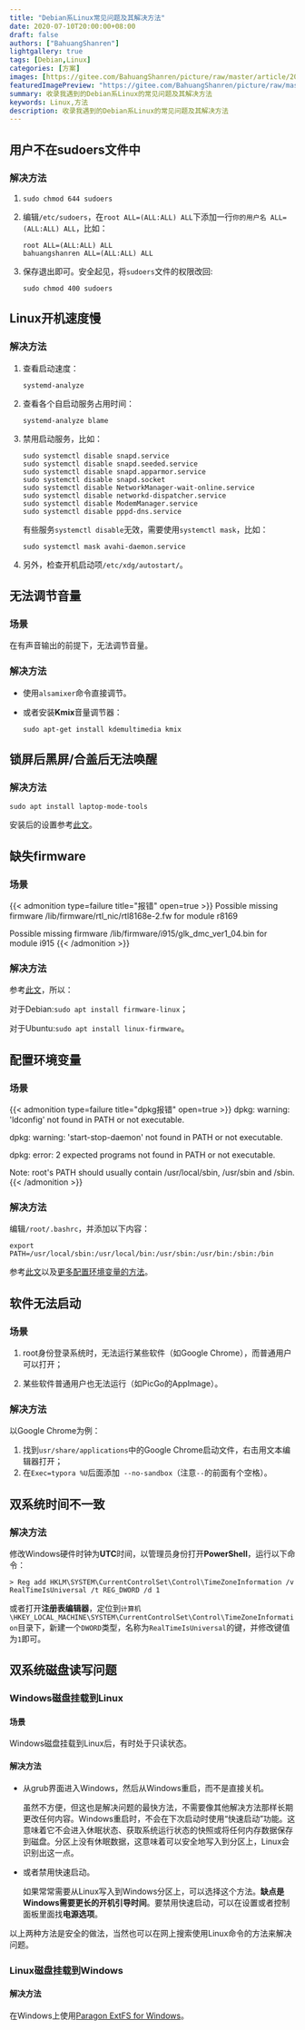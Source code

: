 ```yaml
---
title: "Debian系Linux常见问题及其解决方法"
date: 2020-07-10T20:00:00+08:00
draft: false
authors: ["BahuangShanren"]
lightgallery: true
tags: [Debian,Linux]
categories: [方案]
images: [https://gitee.com/BahuangShanren/picture/raw/master/article/2020-4/featuredImagePreview.svg]
featuredImagePreview: "https://gitee.com/BahuangShanren/picture/raw/master/article/2020-4/featuredImagePreview.svg"
summary: 收录我遇到的Debian系Linux的常见问题及其解决方法
keywords: Linux,方法
description: 收录我遇到的Debian系Linux的常见问题及其解决方法
---
```


## 用户不在sudoers文件中

### 解决方法

1. ```shell
   sudo chmod 644 sudoers
   ```

2. 编辑`/etc/sudoers`，在`root ALL=(ALL:ALL) ALL`下添加一行`你的用户名 ALL=(ALL:ALL) ALL`，比如：

   ```
   root ALL=(ALL:ALL) ALL
   bahuangshanren ALL=(ALL:ALL) ALL
   ```

4. 保存退出即可。安全起见，将`sudoers`文件的权限改回:
   ```shell
   sudo chmod 400 sudoers
   ```

## Linux开机速度慢

### 解决方法

1. 查看启动速度：

   ```shell
   systemd-analyze
   ```

2. 查看各个自启动服务占用时间：

   ```shell
   systemd-analyze blame
   ```

3. 禁用启动服务，比如：

   ```shell
   sudo systemctl disable snapd.service
   sudo systemctl disable snapd.seeded.service
   sudo systemctl disable snapd.apparmor.service
   sudo systemctl disable snapd.socket
   sudo systemctl disable NetworkManager-wait-online.service
   sudo systemctl disable networkd-dispatcher.service
   sudo systemctl disable ModemManager.service
   sudo systemctl disable pppd-dns.service
   ```

   有些服务`systemctl disable`无效，需要使用`systemctl mask`，比如：

   ```shell
   sudo systemctl mask avahi-daemon.service
   ```

4. 另外，检查开机启动项`/etc/xdg/autostart/`。

## 无法调节音量

### 场景

在有声音输出的前提下，无法调节音量。

### 解决方法

- 使用`alsamixer`命令直接调节。

- 或者安装**Kmix**音量调节器：

   ```shell
   sudo apt-get install kdemultimedia kmix
   ```

## 锁屏后黑屏/合盖后无法唤醒

### 解决方法

```shell
sudo apt install laptop-mode-tools
```

安装后的设置参考[此文](http://www.linuxdiyf.com/linux/18722.html)。

## 缺失firmware

### 场景

{{< admonition type=failure title="报错" open=true >}}
Possible missing firmware /lib/firmware/rtl_nic/rtl8168e-2.fw for module r8169

Possible missing firmware /lib/firmware/i915/glk_dmc_ver1_04.bin for module i915
{{< /admonition >}}

### 解决方法

参考[此文](https://unix.stackexchange.com/questions/556946/possible-missing-firmware-lib-firmware-i915-for-module-i915)，所以：

对于Debian:`sudo apt install firmware-linux`；

对于Ubuntu:`sudo apt install linux-firmware`。

## 配置环境变量

### 场景

{{< admonition type=failure title="dpkg报错" open=true >}}
dpkg: warning: 'ldconfig' not found in PATH or not executable.

dpkg: warning: 'start-stop-daemon' not found in PATH or not executable.

dpkg: error: 2 expected programs not found in PATH or not executable.

Note: root's PATH should usually contain /usr/local/sbin, /usr/sbin and /sbin.
{{< /admonition >}}

### 解决方法

编辑`/root/.bashrc`，并添加以下内容：

```
export PATH=/usr/local/sbin:/usr/local/bin:/usr/sbin:/usr/bin:/sbin:/bin
```

参考[此文](https://segmentfault.com/a/1190000017270408?utm_source=tag-newest)以及[更多配置环境变量的方法](https://cloud.tencent.com/developer/article/1640616)。

## 软件无法启动

### 场景

1. root身份登录系统时，无法运行某些软件（如Google Chrome），而普通用户可以打开；

2. 某些软件普通用户也无法运行（如PicGo的AppImage）。

### 解决方法

以Google Chrome为例：

  1. 找到`usr/share/applications`中的Google Chrome启动文件，右击用文本编辑器打开；
  2. 在`Exec=typora %U`后面添加` --no-sandbox`（注意`--`的前面有个空格）。

## 双系统时间不一致

### 解决方法

修改Windows硬件时钟为**UTC**时间，以管理员身份打开**PowerShell**，运行以下命令：

```shell
> Reg add HKLM\SYSTEM\CurrentControlSet\Control\TimeZoneInformation /v RealTimeIsUniversal /t REG_DWORD /d 1
```

或者打开**注册表编辑器**，定位到`计算机\HKEY_LOCAL_MACHINE\SYSTEM\CurrentControlSet\Control\TimeZoneInformation`目录下，新建一个`DWORD`类型，名称为`RealTimeIsUniversal`的键，并修改键值为`1`即可。

## 双系统磁盘读写问题

### Windows磁盘挂载到Linux

#### 场景

Windows磁盘挂载到Linux后，有时处于只读状态。

#### 解决方法

- 从grub界面进入Windows，然后从Windows重启，而不是直接关机。

   虽然不方便，但这也是解决问题的最快方法，不需要像其他解决方法那样长期更改任何内容。Windows重启时，不会在下次启动时使用“快速启动”功能。这意味着它不会进入休眠状态、获取系统运行状态的快照或将任何内存数据保存到磁盘。分区上没有休眠数据，这意味着可以安全地写入到分区上，Linux会识别出这一点。

- 或者禁用快速启动。

   如果常常需要从Linux写入到Windows分区上，可以选择这个方法。**缺点是Windows需要更长的开机引导时间**。要禁用快速启动，可以在设置或者控制面板里面找**电源选项**。

以上两种方法是安全的做法，当然也可以在网上搜索使用Linux命令的方法来解决问题。

### Linux磁盘挂载到Windows

#### 解决方法
在Windows上使用[Paragon ExtFS for Windows](https://china.paragon-software.com/home-windows/extfs-for-windows/download.html)。